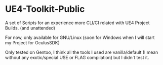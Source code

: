 # UE4-Toolkit-Public
A set of Scripts for an experience more CLI/CI related with UE4 Project Builds. (and unattended)

For now, only available for GNU/Linux (soon for Windows when I will start my Project for OculusSDK)

Only tested on Gentoo, I think all the tools I used are vanilla/default (I mean without any exotic/special USE or FLAG compilation) but I didn't test it.
